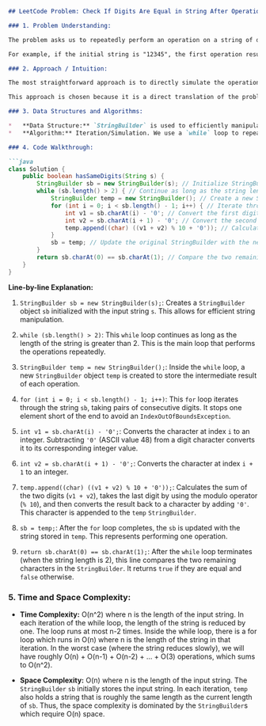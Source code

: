 ```markdown
## LeetCode Problem: Check If Digits Are Equal in String After Operations I - Explanation

### 1. Problem Understanding:

The problem asks us to repeatedly perform an operation on a string of digits. In each operation, we replace consecutive pairs of digits with the last digit of their sum. We repeat this operation until the string has length 2. The goal is to determine whether the two digits that remain are equal.

For example, if the initial string is "12345", the first operation results in "3579". The next results in "826", then "08" and finally we return true because '0' == '8'.

### 2. Approach / Intuition:

The most straightforward approach is to directly simulate the operations as described in the problem statement.  We iterate the process: take two consecutive digits, compute the last digit of their sum, and form a new string.  We continue this until we are left with a string of length 2.  Then we compare the two digits.

This approach is chosen because it is a direct translation of the problem description into code.  Since the operations are performed until the string is very short (length 2), the time complexity remains acceptable, making it an efficient solution.

### 3. Data Structures and Algorithms:

*   **Data Structure:** `StringBuilder` is used to efficiently manipulate the string of digits.  Strings in Java are immutable, so repeated concatenation would be inefficient. `StringBuilder` allows in-place modification.
*   **Algorithm:** Iteration/Simulation. We use a `while` loop to repeat the reduction process until the string length is 2. Inside the loop, we iterate through the string (using a `for` loop) to perform the digit addition and form a new string.

### 4. Code Walkthrough:

```java
class Solution {
    public boolean hasSameDigits(String s) {
        StringBuilder sb = new StringBuilder(s); // Initialize StringBuilder with the input string
        while (sb.length() > 2) { // Continue as long as the string length is greater than 2
            StringBuilder temp = new StringBuilder(); // Create a new StringBuilder to store the result of the current operation
            for (int i = 0; i < sb.length() - 1; i++) { // Iterate through the string, taking pairs of digits
                int v1 = sb.charAt(i) - '0'; // Convert the first digit to an integer
                int v2 = sb.charAt(i + 1) - '0'; // Convert the second digit to an integer
                temp.append((char) ((v1 + v2) % 10 + '0')); // Calculate the last digit of the sum and append it to the new string
            }
            sb = temp; // Update the original StringBuilder with the new string
        }
        return sb.charAt(0) == sb.charAt(1); // Compare the two remaining digits and return true if they are equal, false otherwise
    }
}
```

**Line-by-line Explanation:**

1.  `StringBuilder sb = new StringBuilder(s);`: Creates a `StringBuilder` object `sb` initialized with the input string `s`.  This allows for efficient string manipulation.

2.  `while (sb.length() > 2)`: This `while` loop continues as long as the length of the string is greater than 2.  This is the main loop that performs the operations repeatedly.

3.  `StringBuilder temp = new StringBuilder();`: Inside the `while` loop, a new `StringBuilder` object `temp` is created to store the intermediate result of each operation.

4.  `for (int i = 0; i < sb.length() - 1; i++)`: This `for` loop iterates through the string `sb`, taking pairs of consecutive digits.  It stops one element short of the end to avoid an `IndexOutOfBoundsException`.

5.  `int v1 = sb.charAt(i) - '0';`: Converts the character at index `i` to an integer. Subtracting `'0'` (ASCII value 48) from a digit character converts it to its corresponding integer value.

6.  `int v2 = sb.charAt(i + 1) - '0';`: Converts the character at index `i + 1` to an integer.

7.  `temp.append((char) ((v1 + v2) % 10 + '0'));`: Calculates the sum of the two digits (`v1 + v2`), takes the last digit by using the modulo operator (`% 10`), and then converts the result back to a character by adding `'0'`.  This character is appended to the `temp` `StringBuilder`.

8.  `sb = temp;`:  After the `for` loop completes, the `sb` is updated with the string stored in `temp`. This represents performing one operation.

9.  `return sb.charAt(0) == sb.charAt(1);`: After the `while` loop terminates (when the string length is 2), this line compares the two remaining characters in the `StringBuilder`. It returns `true` if they are equal and `false` otherwise.

### 5. Time and Space Complexity:

*   **Time Complexity:** O(n^2) where n is the length of the input string. In each iteration of the while loop, the length of the string is reduced by one. The loop runs at most n-2 times.  Inside the while loop, there is a for loop which runs in O(n) where n is the length of the string in that iteration. In the worst case (where the string reduces slowly), we will have roughly O(n) + O(n-1) + O(n-2) + ... + O(3) operations, which sums to O(n^2).

*   **Space Complexity:** O(n) where n is the length of the input string.  The `StringBuilder` `sb` initially stores the input string.  In each iteration, `temp` also holds a string that is roughly the same length as the current length of `sb`. Thus, the space complexity is dominated by the `StringBuilder`s which require O(n) space.
